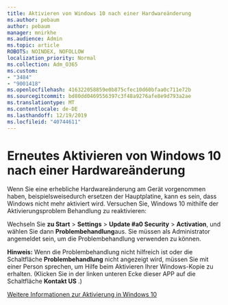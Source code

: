 ```yaml
---
title: Aktivieren von Windows 10 nach einer Hardwareänderung
ms.author: pebaum
author: pebaum
manager: mnirkhe
ms.audience: Admin
ms.topic: article
ROBOTS: NOINDEX, NOFOLLOW
localization_priority: Normal
ms.collection: Adm_O365
ms.custom:
- "3484"
- "9001418"
ms.openlocfilehash: 416322058859e0b875cfec10d60bfaa0c711e72b
ms.sourcegitcommit: bd80dd0469556397c3f48a9276afe8e9d793a2ae
ms.translationtype: MT
ms.contentlocale: de-DE
ms.lasthandoff: 12/19/2019
ms.locfileid: "40744611"
---
```

# <a name="reactivating-windows-10-after-a-hardware-change"></a>Erneutes Aktivieren von Windows 10 nach einer Hardwareänderung

Wenn Sie eine erhebliche Hardwareänderung am Gerät vorgenommen haben, beispielsweisedurch ersetzen der Hauptplatine, kann es sein, dass Windows nicht mehr aktiviert wird. Versuchen Sie, Windows 10 mithilfe der Aktivierungsproblem Behandlung zu reaktivieren:

Wechseln Sie **zu Start** > **Settings** > **Update #a0 Security** > **Activation**, und wählen Sie dann **Problembehandlung**aus. Sie müssen als Administrator angemeldet sein, um die Problembehandlung verwenden zu können.

**Hinweis:** Wenn die Problembehandlung nicht hilfreich ist oder die Schaltfläche **Problembehandlung** nicht angezeigt wird, müssen Sie mit einer Person sprechen, um Hilfe beim Aktivieren Ihrer Windows-Kopie zu erhalten. (Klicken Sie in der linken unteren Ecke dieser APP auf die Schaltfläche **Kontakt US** .)

[Weitere Informationen zur Aktivierung in Windows 10](https://support.microsoft.com/help/12440/windows-10-activate)
